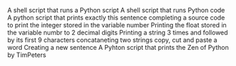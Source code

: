 A shell script that runs a Python script
A shell script that runs Python code
A python script that prints exactly this sentence
completing a source code to print the integer stored in the variable number
Printing the float stored in the variable numbr to 2 decimal digits
Printing a string 3 times and followed by its first 9 characters
concataneting two strings 
copy, cut and paste a word
Creating a new sentence
A Pyhton script that prints the Zen of Python by TimPeters
